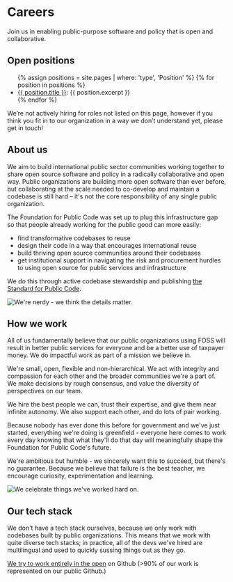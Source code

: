 # Careers

Join us in enabling public-purpose software and policy that is open and collaborative.

## Open positions

<ul>
{% assign positions = site.pages | where: 'type', 'Position' %}
{% for position in positions %}
<li><a href="{{position.url}}">{{ position.title }}</a>: {{ position.excerpt }}</li>
{% endfor %}
</ul>

We’re not actively hiring for roles not listed on this page, however if you think you fit in to our organization in a way we don’t understand yet, please get in touch!

## About us

We aim to build international public sector communities working together to share open source software and policy in a radically collaborative and open way. Public organizations are building more open software than ever before, but collaborating at the scale needed to co-develop and maintain a codebase is still hard – it's not the core responsibility of any single public organization.

The Foundation for Public Code was set up to plug this infrastructure gap so that people already working for the public good can more easily:

* find transformative codebases to reuse
* design their code in a way that encourages international reuse
* build thriving open source communities around their codebases
* get institutional support in navigating the risk and procurement hurdles to using open source for public services and infrastructure

We do this through active codebase stewardship and publishing [the Standard for Public Code](https://standard.publiccode.net/).

![We're nerdy - we think the details matter.](../../photos/mirjam-hierarchy.jpg)

## How we work

All of us fundamentally believe that our public organizations using FOSS will result in better public services for everyone and be a better use of taxpayer money. We do impactful work as part of a mission we believe in.

We're small, open, flexible and non-hierarchical. We act with integrity and compassion for each other and the broader communities we're a part of. We make decisions by rough consensus, and value the diversity of perspectives on our team.

We hire the best people we can, trust their expertise, and give them near infinite autonomy. We also support each other, and do lots of pair working.

Because nobody has ever done this before for government and we've just started, everything we're doing is greenfield - everyone here comes to work every day knowing that what they'll do that day will meaningfully shape the Foundation for Public Code's future.

We're ambitious but humble - we sincerely want this to succeed, but there's no guarantee. Because we believe that failure is the best teacher, we encourage curiosity, experimentation and learning.

![We celebrate things we've worked hard on.](../../photos/ben-standard.jpg)

## Our tech stack

We don't have a tech stack ourselves, because we only work with codebases built by public organizations. This means that we work with quite diverse tech stacks; in practice, all of the devs we've hired are multilingual and used to quickly sussing things out as they go.

[We try to work entirely in the open](https://github.com/publiccodenet/) on Github (>90% of our work is represented on our public Github.)
